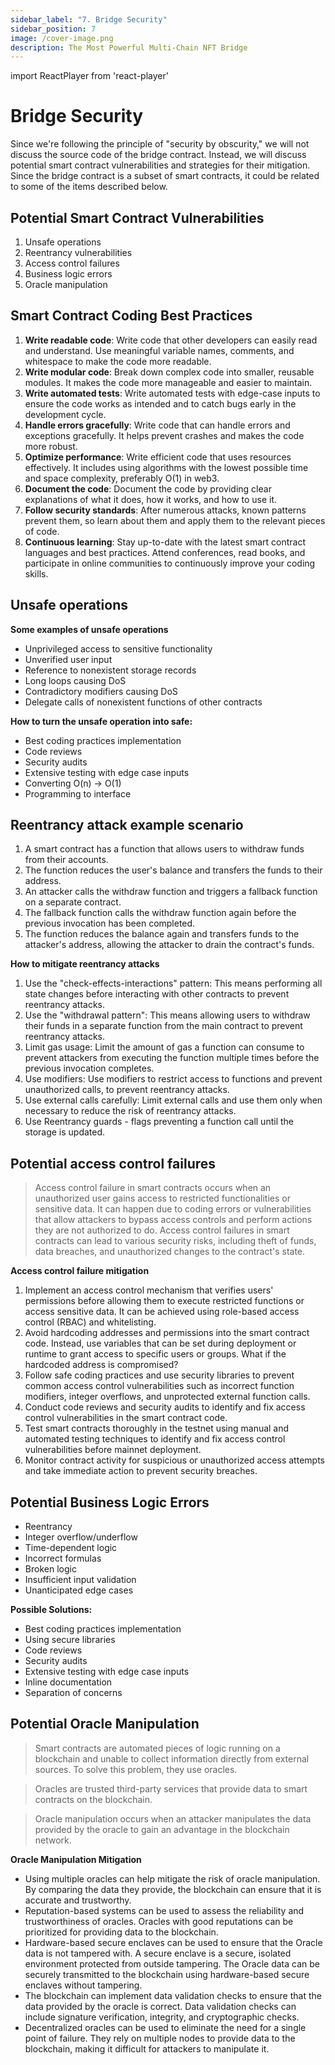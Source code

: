 ```yaml
---
sidebar_label: "7. Bridge Security"
sidebar_position: 7
image: /cover-image.png
description: The Most Powerful Multi-Chain NFT Bridge
---
```


import ReactPlayer from 'react-player'

# Bridge Security

<ReactPlayer className="introduction-player" controls url='https://www.youtube.com/watch?v=l0DGcjJP4I4' />

Since we're following the principle of "security by obscurity," we will not discuss the source code of the bridge contract. Instead, we will discuss potential smart contract vulnerabilities and strategies for their mitigation. Since the bridge contract is a subset of smart contracts, it could be related to some of the items described below.

## Potential Smart Contract Vulnerabilities
1. Unsafe operations
2. Reentrancy vulnerabilities
3. Access control failures
4. Business logic errors
5. Oracle manipulation

## Smart Contract Coding Best Practices

1. **Write readable code**: Write code that other developers can easily read and understand. Use meaningful variable names, comments, and whitespace to make the code more readable.
2. **Write modular code**: Break down complex code into smaller, reusable modules. It makes the code more manageable and easier to maintain.
3. **Write automated tests**: Write automated tests with edge-case inputs to ensure the code works as intended and to catch bugs early in the development cycle.
4. **Handle errors gracefully**: Write code that can handle errors and exceptions gracefully. It helps prevent crashes and makes the code more robust.
5. **Optimize performance**: Write efficient code that uses resources effectively. It includes using algorithms with the lowest possible time and space complexity, preferably O(1) in web3.
6. **Document the code**: Document the code by providing clear explanations of what it does, how it works, and how to use it.
7. **Follow security standards**: After numerous attacks, known patterns prevent them, so learn about them and apply them to the relevant pieces of code.
8. **Continuous learning**: Stay up-to-date with the latest smart contract languages and best practices. Attend conferences, read books, and participate in online communities to continuously improve your coding skills.

## Unsafe operations

**Some examples of unsafe operations**

- Unprivileged access to sensitive functionality
- Unverified user input
- Reference to nonexistent storage records
- Long loops causing DoS
- Contradictory modifiers causing DoS
- Delegate calls of nonexistent functions of other contracts

**How to turn the unsafe operation into safe:**

- Best coding practices implementation
- Code reviews
- Security audits
- Extensive testing with edge case inputs
- Converting O(n) -> O(1)
- Programming to interface

## Reentrancy attack example scenario

1. A smart contract has a function that allows users to withdraw funds from their accounts.
2. The function reduces the user's balance and transfers the funds to their address.
3. An attacker calls the withdraw function and triggers a fallback function on a separate contract.
4. The fallback function calls the withdraw function again before the previous invocation has been completed.
5. The function reduces the balance again and transfers funds to the attacker's address, allowing the attacker to drain the contract's funds.

**How to mitigate reentrancy attacks**

1. Use the "check-effects-interactions" pattern: This means performing all state changes before interacting with other contracts to prevent reentrancy attacks.
2. Use the "withdrawal pattern": This means allowing users to withdraw their funds in a separate function from the main contract to prevent reentrancy attacks.
3. Limit gas usage: Limit the amount of gas a function can consume to prevent attackers from executing the function multiple times before the previous invocation completes.
4. Use modifiers: Use modifiers to restrict access to functions and prevent unauthorized calls, to prevent reentrancy attacks.
5. Use external calls carefully: Limit external calls and use them only when necessary to reduce the risk of reentrancy attacks.
6. Use Reentrancy guards - flags preventing a function call until the storage is updated.

## Potential access control failures

> Access control failure in smart contracts occurs when an unauthorized user gains access to restricted functionalities or sensitive data. 
It can happen due to coding errors or vulnerabilities that allow attackers to bypass access controls and perform actions they are not authorized to do. 
Access control failures in smart contracts can lead to various security risks, including theft of funds, data breaches, and unauthorized changes to the contract's state.

**Access control failure mitigation**

1. Implement an access control mechanism that verifies users' permissions before allowing them to execute restricted functions or access sensitive data. It can be achieved using role-based access control (RBAC) and whitelisting.
2. Avoid hardcoding addresses and permissions into the smart contract code. Instead, use variables that can be set during deployment or runtime to grant access to specific users or groups. What if the hardcoded address is compromised?
3. Follow safe coding practices and use security libraries to prevent common access control vulnerabilities such as incorrect function modifiers, integer overflows, and unprotected external function calls.
4. Conduct code reviews and security audits to identify and fix access control vulnerabilities in the smart contract code.
5. Test smart contracts thoroughly in the testnet using manual and automated testing techniques to identify and fix access control vulnerabilities before mainnet deployment.
6. Monitor contract activity for suspicious or unauthorized access attempts and take immediate action to prevent security breaches.

## Potential Business Logic Errors

- Reentrancy
- Integer overflow/underflow
- Time-dependent logic
- Incorrect formulas
- Broken logic
- Insufficient input validation
- Unanticipated edge cases

**Possible Solutions:**

- Best coding practices implementation
- Using secure libraries
- Code reviews
- Security audits
- Extensive testing with edge case inputs
- Inline documentation
- Separation of concerns

## Potential Oracle Manipulation

> Smart contracts are automated pieces of logic running on a blockchain and unable to collect information directly from external sources.
To solve this problem, they use oracles.

> Oracles are trusted third-party services that provide data to smart contracts on the blockchain.

> Oracle manipulation occurs when an attacker manipulates the data provided by the oracle to gain an advantage in the blockchain network.

**Oracle Manipulation Mitigation**

- Using multiple oracles can help mitigate the risk of oracle manipulation. By comparing the data they provide, the blockchain can ensure that it is accurate and trustworthy.
- Reputation-based systems can be used to assess the reliability and trustworthiness of oracles. Oracles with good reputations can be prioritized for providing data to the blockchain.
- Hardware-based secure enclaves can be used to ensure that the Oracle data is not tampered with. A secure enclave is a secure, isolated environment protected from outside tampering. The Oracle data can be securely transmitted to the blockchain using hardware-based secure enclaves without tampering.
- The blockchain can implement data validation checks to ensure that the data provided by the oracle is correct. Data validation checks can include signature verification, integrity, and cryptographic checks.
- Decentralized oracles can be used to eliminate the need for a single point of failure. They rely on multiple nodes to provide data to the blockchain, making it difficult for attackers to manipulate it.